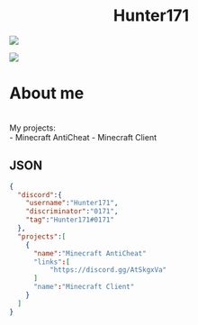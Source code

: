 <h1 align="center">Hunter171</h1>
<p align="left"><img align="center" src="https://github-readme-stats.vercel.app/api?username=Hunter-171&show_icons=true&icon_color=805AD5&text_color=666666&bg_color=ffffff00&hide_title=true&include_all_commits=true&count_private=true&hide_border=false&hide=contribs)"></p>

<p align="left"><img align="center" src="https://github-readme-stats.vercel.app/api/top-langs/?username=Hunter-171&show_icons=true&icon_color=805AD5&text_color=666666&bg_color=ffffff00&hide_title=true&include_all_commits=true&count_private=true&hide_border=false&hide=contribs)"></p>
<h1>About me</h1>
<br>
My projects:
<br>
- Minecraft AntiCheat
- Minecraft Client


<h2>JSON</h2>

```json
{
  "discord":{
    "username":"Hunter171",
    "discriminator":"0171",
    "tag":"Hunter171#0171"
  },
  "projects":[
    {
      "name":"Minecraft AntiCheat"
      "links":[
          "https://discord.gg/AtSkgxVa"
      ]
      "name":"Minecraft Client"
    }
  ]
}
```
